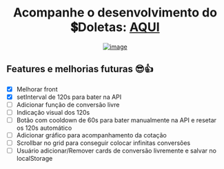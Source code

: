 <div align="center">

# Acompanhe o desenvolvimento do 💲Doletas: [AQUI](https://samubarreto.github.io/Doletas/)

  [![image](https://github.com/samubarreto/Doletas/assets/70921394/3bd1aebb-5c61-4c3d-ae30-fd0eef5eef5b)](https://samubarreto.github.io/Doletas/)

<div align="left">

## Features e melhorias futuras 😎👍

* [X] Melhorar front
* [X] setInterval de 120s para bater na API
* [ ] Adicionar função de conversão livre
* [ ] Indicação visual dos 120s
* [ ] Botão com cooldown de 60s para bater manualmente na API e resetar os 120s automático
* [ ] Adicionar gráfico para acompanhamento da cotação
* [ ] Scrollbar no grid para conseguir colocar infinitas conversões
* [ ] Usuário adicionar/Remover cards de conversão livremente e salvar no localStorage

</div>
</div>
